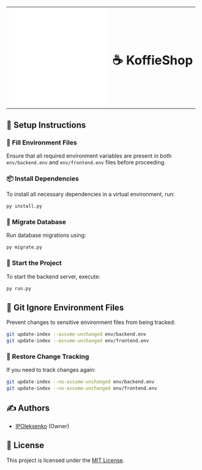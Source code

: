 <table>
  <tr>
    <td><img src="frontend/src/logo.svg" width="256" alt="logo"></td>
        <td>
            <h1 style="font-size: 32px;">☕ KoffieShop</h1>
        </td>
  </tr>
</table>

## 📌 Setup Instructions

### 🔧 Fill Environment Files
Ensure that all required environment variables are present in both `env/backend.env` and `env/frontend.env` files before proceeding.

### 📦 Install Dependencies
To install all necessary dependencies in a virtual environment, run:

```sh
py install.py
```

### 🔄 Migrate Database
Run database migrations using:

```sh
py migrate.py
```

### 🚀 Start the Project
To start the backend server, execute:

```sh
py run.py
```

## 📁 Git Ignore Environment Files
Prevent changes to sensitive environment files from being tracked:

```sh
git update-index --assume-unchanged env/backend.env
git update-index --assume-unchanged env/frontend.env
```

### 🔄 Restore Change Tracking
If you need to track changes again:

```sh
git update-index --no-assume-unchanged env/backend.env
git update-index --no-assume-unchanged env/frontend.env
```

## ✍️ Authors

- [IPOleksenko](https://github.com/IPOleksenko) (Owner)

## 📜 License

This project is licensed under the [MIT License](./LICENSE).
